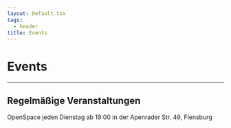 ```yaml
---
layout: Default.tsx
tags:
  - header
title: Events
---
```


# Events
---

## Regelmäßige Veranstaltungen

OpenSpace jeden Dienstag ab 19:00 in der Apenrader Str. 49, Flensburg 
